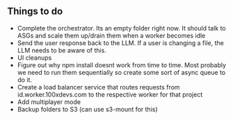 ## Things to do
 - Complete the orchestrator. Its an empty folder right now. It should talk to ASGs and scale them up/drain them when a worker becomes idle
 - Send the user response back to the LLM. If a user is changing a file, the LLM needs to be aware of this. 
 - UI cleanups
 - Figure out why npm install doesnt work from time to time. Most probably we need to run them sequentially so create some sort of async queue to do it.
- Create a load balancer service that routes requests from id.worker.100xdevs.com to the respective worker for that project
- Add multiplayer mode
- Backup folders to S3 (can use s3-mount for this)
